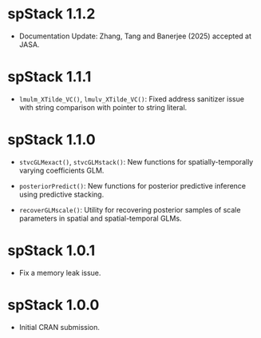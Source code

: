 # spStack 1.1.2

* Documentation Update: Zhang, Tang and Banerjee (2025) accepted at JASA.

# spStack 1.1.1

* `lmulm_XTilde_VC()`, `lmulv_XTilde_VC()`: Fixed address sanitizer issue with string comparison with pointer to string literal.

# spStack 1.1.0

* `stvcGLMexact()`, `stvcGLMstack()`: New functions for spatially-temporally varying coefficients GLM.

* `posteriorPredict()`: New functions for posterior predictive inference using predictive stacking.

* `recoverGLMscale()`: Utility for recovering posterior samples of scale parameters in spatial and spatial-temporal GLMs.

# spStack 1.0.1

* Fix a memory leak issue.

# spStack 1.0.0

* Initial CRAN submission.
